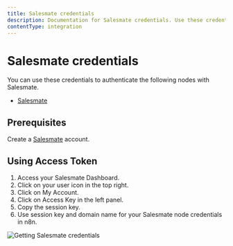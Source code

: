 ```yaml
---
title: Salesmate credentials
description: Documentation for Salesmate credentials. Use these credentials to authenticate Salesmate in n8n, a workflow automation platform.
contentType: integration
---
```


# Salesmate credentials

You can use these credentials to authenticate the following nodes with Salesmate.

- [Salesmate](/integrations/builtin/app-nodes/n8n-nodes-base.salesmate/)

## Prerequisites

Create a [Salesmate](https://salesmate.io/) account.

## Using Access Token

1. Access your Salesmate Dashboard.
2. Click on your user icon in the top right.
3. Click on My Account.
4. Click on Access Key in the left panel.
5. Copy the session key.
6. Use session key and domain name for your Salesmate node credentials in n8n.

![Getting Salesmate credentials](/_images/integrations/builtin/credentials/salesmate/using-access-token.gif)

